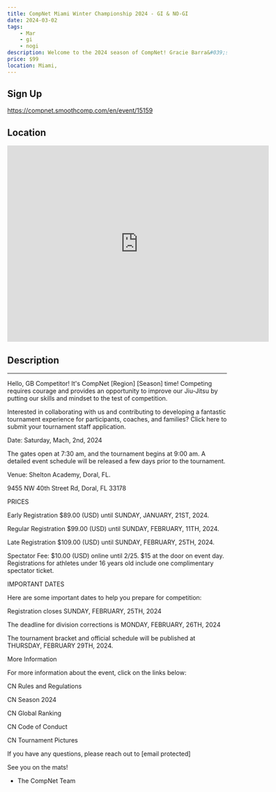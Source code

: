 ```yaml
---
title: CompNet Miami Winter Championship 2024 - GI & NO-GI
date: 2024-03-02
tags:
    - Mar
    - gi 
    - nogi 
description: Welcome to the 2024 season of CompNet! Gracie Barra&#039;s competitors from around the globe will showcase their Jiu-Jitsu expertise and live unforgettable moments in over a hundred tournaments this season
price: $99
location: Miami,
---
```

## Sign Up
https://compnet.smoothcomp.com/en/event/15159

## Location
<iframe src="https://www.google.com/maps/embed?pb=!1m18!1m12!1m3!1d12345.6789!2d-80.3504651!3d25.8083514!2m3!1f0!2f0!3f0!3m2!1i1024!2i768!4f13.1!3m3!1m2!1s0x0%3A0x0!2z25.8083514!5e0!3m2!1sen!2sus!4v1234567890" width="600" height="450" style="border:0;" allowfullscreen="" loading="lazy"></iframe>

## Description
______________________________________________________________________________________________


Hello, GB Competitor! It's CompNet [Region] [Season] time! Competing requires courage and provides an opportunity to improve our Jiu-Jitsu by putting our skills and mindset to the test of competition.


Interested in collaborating with us and contributing to developing a fantastic tournament experience for participants, coaches, and families? Click here to submit your tournament staff application.


Date: Saturday, Mach, 2nd, 2024


The gates open at 7:30 am, and the tournament begins at 9:00 am. A detailed event schedule will be released a few days prior to the tournament.


Venue: Shelton Academy, Doral, FL.


9455 NW 40th Street Rd, Doral, FL 33178


PRICES



Early Registration $89.00 (USD) until SUNDAY, JANUARY, 21ST, 2024.


Regular Registration $99.00 (USD) until SUNDAY, FEBRUARY, 11TH, 2024.


Late Registration $109.00 (USD) until SUNDAY, FEBRUARY, 25TH, 2024.


Spectator Fee: $10.00 (USD) online until 2/25. $15 at the door on event day. Registrations for athletes under 16 years old include one complimentary spectator ticket.



IMPORTANT DATES


Here are some important dates to help you prepare for competition:



Registration closes SUNDAY, FEBRUARY, 25TH, 2024


The deadline for division corrections is MONDAY, FEBRUARY, 26TH, 2024


The tournament bracket and official schedule will be published at THURSDAY, FEBRUARY 29TH, 2024.



More Information


For more information about the event, click on the links below:



CN Rules and Regulations


CN Season 2024


CN Global Ranking


CN Code of Conduct


CN Tournament Pictures



If you have any questions, please reach out to [email protected]


See you on the mats!


- The CompNet Team